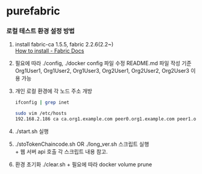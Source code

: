 # purefabric

### 로컬 테스트 환경 설정 방법

1. install fabric-ca 1.5.5, fabric 2.2.6(2.2~)   
[How to install - Fabric Docs](https://hyperledger-fabric.readthedocs.io/en/release-2.5/install.html)

2. 필요에 따라 ./config, ./docker config 파일 수정
   README.md 파일 작성 기준    
   Org1User1, Org1User2, Org1User3, Org2User1, Org2User2, Org2User3 이용 가능

3. 개인 로컬 환경에 각 노드 주소 개방
    ```bash
    ifconfig | grep inet
    ```
    ```bash
    sudo vim /etc/hosts
    192.168.2.186 ca ca.org1.example.com peer0.org1.example.com peer1.org1.example.com peer2.org1.example.com orderer0.example.com orderer1.example.com orderer2.example.com peer0 peer1 peer2 orderer0 orderer1 orderer2 cli ca_org1 ca_org2 ca_orderer users orderer peer peer0 ca ca-org1 ca-org2 ca-orderer orderer.example.com peer0.org1.example.com peer0.org2.example.com ca.org1.example.com ca.org2.example.com
    ```

4. ./start.sh 실행

5. ./stoTokenChaincode.sh OR ./long_ver.sh 스크립트 실행   
   \+ 웹 서버 api 호출
    각 스크립트 내용 참고.

6. 환경 초기화 ./clear.sh + 필요에 따라 docker volume prune
